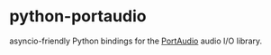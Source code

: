 python-portaudio
================

asyncio-friendly Python bindings for the [PortAudio](http://www.portaudio.com/) audio I/O library.
